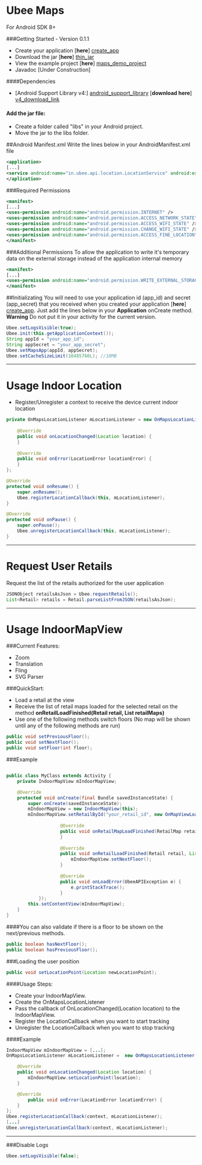 Ubee Maps
========
For Android SDK 8+

###Getting Started - Version 0.1.1

 - Create your application [**here**] [create_app]
 - Download the jar [**here**] [thin_jar]
 - View the example project [**here**] [maps_demo_project]
 - Javadoc [Under Construction]

####Dependencies
- [Android Support Library v4:] [android_support_library]  [**download here**] [v4_download_link]

#### Add the jar file:
 - Create a folder called "libs" in your Android project.
 - Move the jar to the libs folder.

##Android Manifest.xml
Write the lines below in your AndroidManifest.xml file 

```xml
<application> 
[...]
<service android:name="in.ubee.api.location.LocationService" android:exported="false"/>
</aplication>
```
###Required Permissions

```xml
<manifest>
[...]
<uses-permission android:name="android.permission.INTERNET" />
<uses-permission android:name="android.permission.ACCESS_NETWORK_STATE" />
<uses-permission android:name="android.permission.ACCESS_WIFI_STATE" />
<uses-permission android:name="android.permission.CHANGE_WIFI_STATE" />
<uses-permission android:name="android.permission.ACCESS_FINE_LOCATION" />
</manifest>
```

###Additional Permissions
To allow the application to write it's temporary data on the external storage instead of the application internal memory
```xml
<manifest>
[...]
<uses-permission android:name="android.permission.WRITE_EXTERNAL_STORAGE" />
</manifest>
```

##Initializating
You will need to use your application id (app_id) and secret (app_secret) that you received when you created your application [**here**] [create_app].
Just add the lines below in your **Application** onCreate method.
**Warning** Do not put it in your activity for the current version.
```java
Ubee.setLogsVisible(true);
Ubee.init(this.getApplicationContext());
String appId = "your_app_id";
String appSecret = "your_app_secret";
Ubee.setMapsApp(appId, appSecret);
Ubee.setCacheSizeLimit(10485760L); //10MB
```
----------------------
Usage Indoor Location
===
- Register/Unregister a context to receive the device current indoor location

```java
private OnMapsLocationListener mLocationListener = new OnMapsLocationListener() {
    
	@Override
	public void onLocationChanged(Location location) {
	}
	
	@Override
	public void onError(LocationError locationError) {
	}
};

@Override
protected void onResume() {
    super.onResume();
    Ubee.registerLocationCallback(this, mLocationListener);
}

@Override
protected void onPause() {
    super.onPause();
    Ubee.unregisterLocationCallback(this, mLocationListener);
}
```

------------------
Request User Retails
==
Request the list of the retails authorized for the user application 
```java
JSONObject retailsAsJson = Ubee.requestRetails();
List<Retail> retails = Retail.parseListFromJSON(retailsAsJson);
```

------------------
Usage IndoorMapView
==

###Current Features: 
- Zoom
- Translation
- Fling
- SVG Parser

###QuickStart:
- Load a retail at the view
- Receive the list of retail maps loaded for the selected retail on the method **onRetailLoadFinished(Retail retail, List<RetailMap> retailMaps)**
- Use one of the following methods switch floors (No map will be shown until any of the following methods are run)

```java
public void setPreviousFloor();
public void setNextFloor();
public void setFloor(int floor);
```

###Example

```java

public class MyClass extends Activity {
    private IndoorMapView mIndoorMapView;

    @Override
    protected void onCreate(final Bundle savedInstanceState) {
        super.onCreate(savedInstanceState);
        mIndoorMapView = new IndoorMapView(this);
        mIndoorMapView.setRetailById("your_retail_id", new OnMapViewLoadListener() {
        
            		@Override
		    		public void onRetailMapLoadFinished(RetailMap retailMap) {
                    }
				
			    	@Override
			    	public void onRetailLoadFinished(Retail retail, List<RetailMap> retailMaps) {
                        mIndoorMapView.setNextFloor();
			    	}
				
			    	@Override
			    	public void onLoadError(UbeeAPIException e) {
			    		e.printStackTrace();
			    	}
	        });
        this.setContentView(mIndoorMapView);
	}
}
```
####You can also validate if there is a floor to be shown on the next/previous methods.
```java
public boolean hasNextFloor();
public boolean hasPreviousFloor();
```
###Loading the user position
```java 
public void setLocationPoint(Location newLocationPoint);
```

####Usage
Steps:
- Create your IndoorMapView.
- Create the OnMapsLocationListener
- Pass the callback of OnLocationChanged(Location location) to the IndoorMapView.
- Register the LocationCallback when you want to start tracking
- Unregister the LocationCallback when you want to stop tracking

####Example
```java
IndoorMapView mIndoorMapView = [...];
OnMapsLocationListener mLocationListener =  new OnMapsLocationListener() {

    @Override
    public void onLocationChanged(Location location) {
	    mIndoorMapView.setLocationPoint(location);	
    }

	@Override
		public void onError(LocationError locationError) {
	}
};
Ubee.registerLocationCallback(context, mLocationListener);
[...]
Ubee.unregisterLocationCallback(context, mLocationListener);

```
---
###Disable Logs
```java
Ubee.setLogsVisible(false);
```

  [android_support_library]: http://developer.android.com/tools/support-library/setup.html
  [v4_download_link]: https://s3.amazonaws.com/mobile-api/android-support-v4.jar
  [thin_jar]: https://s3.amazonaws.com/mobile-api/0.2/Maps/ubee-api-0.2.jar
  [maps_demo_project]: https://github.com/ubee/ubee-maps-example
  [create_app]: http://maps.ubee.in/oauth/applications/new




